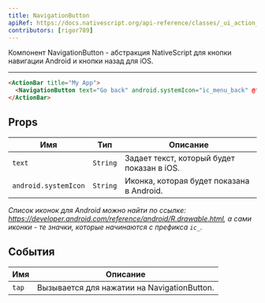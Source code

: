 ```yaml
---
title: NavigationButton
apiRef: https://docs.nativescript.org/api-reference/classes/_ui_action_bar_.navigationbutton
contributors: [rigor789]
---
```


Компонент NavigationButton - абстракция NativeScript для кнопки навигации Android и кнопки назад для iOS.

---

```html
<ActionBar title="My App">
  <NavigationButton text="Go back" android.systemIcon="ic_menu_back" @tap="goBack" />
</ActionBar>
```

## Props

| Имя | Тип | Описание |
|------|------|-------------|
| `text` | `String` | Задает текст, который будет показан в iOS.
| `android.systemIcon` | `String` | Иконка, которая будет показана в Android.

*Список иконок для Android можно найти по ссылке: <https://developer.android.com/reference/android/R.drawable.html>, а сами иконки - те значки, которые начинаются с префикса `ic_`.*

## События

| Имя | Описание |
|------|-------------|
| `tap`| Вызывается для нажатии на NavigationButton.
